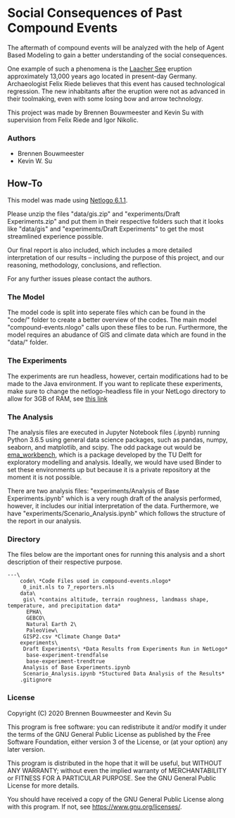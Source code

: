 # Social Consequences of Past Compound Events

The aftermath of compound events will be analyzed with the help of Agent Based Modeling to gain a better understanding of the social consequences. 

One example of such a phenomena is the [Laacher See](https://en.wikipedia.org/wiki/Laacher_See) eruption approximately 13,000 years ago located in present-day Germany. Archaeologist Felix Riede believes that this event has caused technological regression. The new inhabitants after the eruption were not as advanced in their toolmaking, even with some losing bow and arrow technology. 

This project was made by Brennen Bouwmeester and Kevin Su with supervision from Felix Riede and Igor Nikolic. 

### Authors

- Brennen Bouwmeester
- Kevin W. Su

## How-To
This model was made using [Netlogo 6.1.1](http://ccl.northwestern.edu/netlogo/).

Please unzip the files "data/gis.zip" and "experiments/Draft Experiments.zip" and put them in their respective folders such that it looks like "data/gis" and "experiments/Draft Experiments" to get the most streamlined experience possible.

Our final report is also included, which includes a more detailed interpretation of our results – including the purpose of this project, and our reasoning, methodology, conclusions, and reflection.

For any further issues please contact the authors. 

### The Model
The model code is split into seperate files which can be found in the "code/" folder to create a better overview of the codes. The main model "compound-events.nlogo" calls upon these files to be run. Furthermore, the model requires an abudance of GIS and climate data which are found in the "data/" folder.

### The Experiments
The experiments are run headless, however, certain modifications had to be made to the Java environment. If you want to replicate these experiments, make sure to change the netlogo-headless file in your NetLogo directory to allow for 3GB of RAM, see [this link](https://github.com/NetLogo/NetLogo/wiki/Optimizing-NetLogo-Runs)

### The Analysis
The analysis files are executed in Jupyter Notebook files (.ipynb) running Python 3.6.5 using general data science packages, such as pandas, numpy, seaborn, and matplotlib, and scipy. The odd package out would be [ema_workbench](https://emaworkbench.readthedocs.io/en/latest/), which is a package developed by the TU Delft for exploratory modelling and analysis. Ideally, we would have used Binder to set these environments up but because it is a private repository at the moment it is not possible. 

There are two analysis files: "experiments/Analysis of Base Experiments.ipynb" which is a very rough draft of the analysis performed, however, it includes our initial interpretation of the data. Furthermore, we have "experiments/Scenario_Analysis.ipynb" which follows the structure of the report in our analysis. 

### Directory

The files below are the important ones for running this analysis and a short description of their respective purpose.

```
---\
    code\ *Code Files used in compound-events.nlogo*
	 0_init.nls to 7_reporters.nls 
    data\
	 gis\ *contains altitude, terrain roughness, landmass shape, temperature, and precipitation data*
	  EPHA\
	  GEBCO\
	  Natural Earth 2\
	  PaleoView\
	 GISP2.csv *Climate Change Data*
    experiments\
	 Draft Experiments\ *Data Results from Experiments Run in NetLogo*
	  base-experiment-trendfalse
	  base-experiment-trendtrue
	 Analysis of Base Experiments.ipynb
	 Scenario_Analysis.ipynb *Stuctured Data Analysis of the Results*
    .gitignore
```
    
### License
Copyright (C) 2020  Brennen Bouwmeester and Kevin Su

This program is free software: you can redistribute it and/or modify
it under the terms of the GNU General Public License as published by
the Free Software Foundation, either version 3 of the License, or
(at your option) any later version.

This program is distributed in the hope that it will be useful,
but WITHOUT ANY WARRANTY; without even the implied warranty of
MERCHANTABILITY or FITNESS FOR A PARTICULAR PURPOSE.  See the
GNU General Public License for more details.

You should have received a copy of the GNU General Public License
along with this program.  If not, see <https://www.gnu.org/licenses/>.

